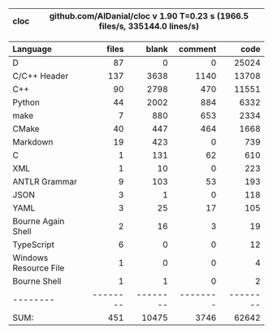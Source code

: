 cloc|github.com/AlDanial/cloc v 1.90  T=0.23 s (1966.5 files/s, 335144.0 lines/s)
--- | ---

Language|files|blank|comment|code
:-------|-------:|-------:|-------:|-------:
D|87|0|0|25024
C/C++ Header|137|3638|1140|13708
C++|90|2798|470|11551
Python|44|2002|884|6332
make|7|880|653|2334
CMake|40|447|464|1668
Markdown|19|423|0|739
C|1|131|62|610
XML|1|10|0|223
ANTLR Grammar|9|103|53|193
JSON|3|1|0|118
YAML|3|25|17|105
Bourne Again Shell|2|16|3|19
TypeScript|6|0|0|12
Windows Resource File|1|0|0|4
Bourne Shell|1|1|0|2
--------|--------|--------|--------|--------
SUM:|451|10475|3746|62642
